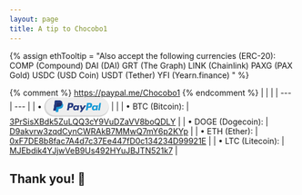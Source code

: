 ```yaml
---
layout: page
title: A tip to Chocobo1
---
```


<style>
img.emoji {
  height: 1.8em;
  width: 1.8em;
  vertical-align: top;
}
li:not(:last-child) {
  margin-bottom: 13px;
}
</style>

{% assign ethTooltip = "Also accept the following currencies (ERC-20):&#10;  COMP (Compound)&#10;  DAI (DAI)&#10;  GRT (The Graph)&#10;  LINK (Chainlink)&#10;  PAXG (PAX Gold)&#10;  USDC (USD Coin)&#10;  USDT (Tether)&#10;  YFI (Yearn.finance)&#10;" %}

{% comment %} https://paypal.me/Chocobo1 {% endcomment %}
|     |     |
| --- | --- |
| &bull;&nbsp;<a href="https://www.paypal.com/cgi-bin/webscr?cmd=_s-xclick&hosted_button_id=ZNKFL7NR569R6" target="_blank"><img src="/images/paypal_button.svg" alt="PayPal" height="34" style="vertical-align: middle;"/></a> |   |
| &bull;&nbsp;BTC&nbsp;(Bitcoin): | <a href="bitcoin:3PrSisXBdk5ZuLQQ3cY9VuDZaVV8boQDLY">3PrSisXBdk5ZuLQQ3cY9VuDZaVV8boQDLY</a> |
| &bull;&nbsp;DOGE&nbsp;(Dogecoin): | <a href="dogecoin:D9akvrw3zqdCynCWRAkB7MMwQ7mY6p2KYp">D9akvrw3zqdCynCWRAkB7MMwQ7mY6p2KYp</a> |
| &bull;&nbsp;ETH&nbsp;(Ether): | <a href="ethereum:0xF7DE8b8fac7A4d7c37Ee447fD0c134234D99921E" title="{{ethTooltip}}">0xF7DE8b8fac7A4d7c37Ee447fD0c134234D99921E</a> |
| &bull;&nbsp;LTC&nbsp;(Litecoin): | <a href="litecoin:MJEbdik4YJjwVeB9Us492HYuJBJTN521k7">MJEbdik4YJjwVeB9Us492HYuJBJTN521k7</a> |

## Thank you! :beers:
